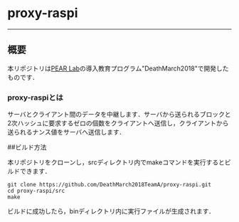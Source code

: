 # proxy-raspi

---

## 概要

本リポジトリは[PEAR Lab](http://www.is.utsunomiya-u.ac.jp/pearlab/ja/)の導入教育プログラム"DeathMarch2018"で開発したものです．

### proxy-raspiとは

サーバとクライアント間のデータを中継します．サーバから送られるブロックと2次ハッシュに要求するゼロの個数をクライアントへ送信し，クライアントから送られるナンス値をサーバへ送信します．

##ビルド方法

本リポジトリをクローンし，srcディレクトリ内でmakeコマンドを実行するとビルドできます．

```
git clone https://github.com/DeathMarch2018TeamA/proxy-raspi.git
cd proxy-raspi/src
make
```

ビルドに成功したら，binディレクトリ内に実行ファイルが生成されます．
